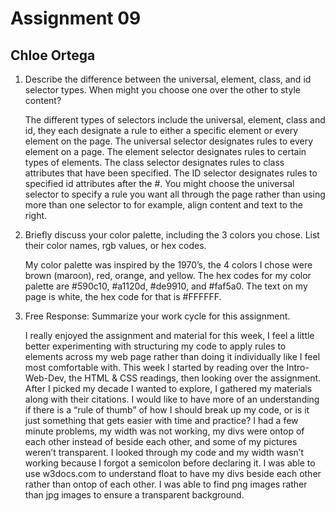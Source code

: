 # Assignment 09
## Chloe Ortega

1.	Describe the difference between the universal, element, class, and id selector types. When might you choose one over the other to style content?

      The different types of selectors include the universal, element, class and id, they each designate a rule to either a specific element or every element on the page. The universal selector designates rules to every element on a page. The element selector designates rules to certain types of elements. The class selector designates rules to class attributes that have been specified. The ID selector designates rules to specified id attributes after the #. You might choose the universal selector to specify a rule you want all through the page rather than using more than one selector to for example, align content and text to the right.

2.	Briefly discuss your color palette, including the 3 colors you chose. List their color names, rgb values, or hex codes.

      My color palette was inspired by the 1970’s, the 4 colors I chose were brown (maroon), red, orange, and yellow. The hex codes for my color palette are #590c10, #a1120d, #de9910, and #faf5a0. The text on my page is white, the hex code for that is #FFFFFF.

3.	Free Response: Summarize your work cycle for this assignment.

      I really enjoyed the assignment and material for this week, I feel a little better experimenting with structuring my code to apply rules to elements across my web page rather than doing it individually like I feel most comfortable with. This week I started by reading over the Intro-Web-Dev, the HTML & CSS readings, then looking over the assignment. After I picked my decade I wanted to explore, I gathered my materials along with their citations. I would like to have more of an understanding if there is a “rule of thumb” of how I should break up my code, or is it just something that gets easier with time and practice? I had a few minute problems, my width was not working, my divs were ontop of each other instead of beside each other, and some of my pictures weren’t transparent. I looked through my code and my width wasn’t working because I forgot a semicolon before declaring it. I was able to use w3docs.com to understand float to have my divs beside each other rather than ontop of each other. I was able to find png images rather than jpg images to ensure a transparent background. 
